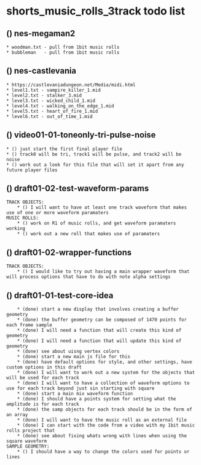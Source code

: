 # shorts_music_rolls_3track todo list

<!-- ROLLS -->

## () nes-megaman2
    * woodman.txt - pull from 1bit music rolls
    * bubbleman   - pull from 1bit music rolls

## () nes-castlevania
    * https://castlevaniadungeon.net/Media/midi.html
    * level1.txt - vampire_killer_1.mid
    * level2.txt - stalker_3.mid
    * level3.txt - wicked_child_1.mid
    * level4.txt - walking_on_the_edge_1.mid
    * level5.txt - heart_of_fire_1.mid
    * level6.txt - out_of_time_1.mid

<!-- PLAYER FILES -->

## () video01-01-toneonly-tri-pulse-noise
    * () just start the first final player file
    * () track0 will be tri, track1 will be pulse, and track2 will be noise
    * () work out a look for this file that will set it apart from any future player files

<!-- DFATFS FOR NEW PLAYER FILES -->

## () draft01-02-test-waveform-params
    TRACK OBJECTS:
        * () I will want to have at least one track waveform that makes use of one or more waveform paramaters
    MUSIC ROLLS:
        * () work on R1 of music rolls, and get waveform paramaters working
        * () work out a new roll that makes use of paramaters

## () draft01-02-wrapper-functions
    TRACK OBJECTS:
        * () I would like to try out having a main wrapper waveform that will process options that have to do with note alpha settings

<!-- DONE -->

## () draft01-01-test-core-idea
        * (done) start a new display that involves creating a buffer geometry
        * (done) the buffer geometry can be composed of 1470 points for each frame sample
        * (done) I will need a function that will create this kind of geometry
        * (done) I will need a function that will update this kind of geometry
        * (done) see about uisng vertex colors
        * (done) start a new main js file for this
        * (done) have default options for style, and other settings, have custom options in this draft
        * (done) I will want to work out a new system for the objects that will be used for each track
        * (done) I will want to have a collection of waveform options to use for each track beyond just sin starting with square
        * (done) start a main mix waveform function
        * (done) I should have a points system for setting what the amplitude is for each track
        * (done) the samp objects for each track should be in the form of an array
        * (done) I will want to have the music roll as an external file
        * (done) I can start with the code from a video with my 1bit music rolls project that
        * (done) see about fixing whats wrong with lines when using the square waveform
    SAMPLE GEOMETRY:
        * () I should have a way to change the colors used for points or lines
        
    
